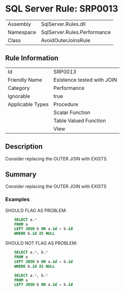 [This document is automatically generated. All changed made to it WILL be lost]: <>  
  
# SQL Server Rule: SRP0013  
  
|    |    |
|----|----|
| Assembly | SqlServer.Rules.dll   |
| Namespace | SqlServer.Rules.Performance |
| Class | AvoidOuterJoinsRule |
  
## Rule Information  
  
|    |    |
|----|----|
| Id | SRP0013 |
| Friendly Name | Existence tested with JOIN |
| Category | Performance |
| Ignorable | true |
| Applicable Types | Procedure  |
|   | Scalar Function |
|   | Table Valued Function |
|   | View |
  
## Description  
  
Consider replacing the OUTER JOIN with EXISTS.  
  
## Summary  
  
Consider replacing the OUTER JOIN with EXISTS  
  
### Examples  
  
SHOULD FLAG AS PROBLEM:
            
```sql
    SELECT a.*
    FROM a
    LEFT JOIN b ON a.id = b.id
    WHERE b.id IS NULL 
```
            
SHOULD NOT FLAG AS PROBLEM:
            
```sql
    SELECT a.*, b.*
    FROM a
    LEFT JOIN b ON a.id = b.id
    WHERE b.id IS NULL  
```
            
```sql
    SELECT a.*, b.*
    FROM a
    LEFT JOIN b ON a.id = b.id
```  

